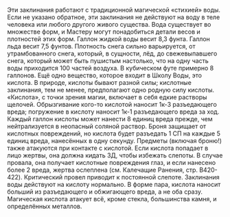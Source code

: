 Эти заклинания работают с традиционной магической «стихией» воды. Если не указано обратное, эти заклинания не действуют на воду в теле человека или любого другого живого существа. 
Вода существует во множестве форм, и Мастеру могут понадобиться детали весов и плотностей этих форм. Галлон жидкой воды весит 8,3 фунта. Галлон льда весит 7,5 фунтов. Плотность снега сильно варьируется, от утрамбованного снега, который, в сущности, лёд, до свежевыпавшего снега, который может быть пушистым настолько, что на одну часть воды приходится 100 частей воздуха. В кубическом футе примерно 8 галлонов.
Ещё одно вещество, которое входит в Школу Воды, это кислота. В природе, кислоты бывают разной силы; кислотные заклинания, тем не менее, предполагают одно родную силу кислоты. «Кислота», с точки зрения магии, включает в себя едкие растворы щелочей.
Обрызгивание кого-то кислотой наносит 1к-3 разъедающего вреда; погружение в кислоту наносит 1к-1 разъедающего вреда за ход. Каждый галлон кислоты может нанести 8 единиц вреда прежде, чем нейтрализуется в неопасный соляной раствор. Броня защищает от кислотных повреждений, но кислота будет разъедать 1 СП на каждые 5 единиц вреда, нанесённых в одну секунду. Предметы (включая броню!) также атакуются при контакте с кислотой. Если кислота попадает в лицо жертвы, она должна кидать ЗД, чтобы избежать слепоты. В случае провала, она получает кислотные повреждения глаз, и если нанесено более 2 вреда, жертва ослеплена (см. Калечащие Ранения, стр. B420-422). Критический провел приводит к постоянной слепоте.
Заклинания воды действуют на кислоту нормально. В форме пара, кислота наносит больший
из разъедающего и обжигающего вреда, а не оба сразу. Магическая кислота атакует всё, кроме стекла, большинства камня, и определённых металлов.